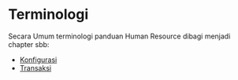 # Terminologi

Secara Umum terminologi panduan Human Resource dibagi menjadi chapter sbb:
- [Konfigurasi](./konfigurasi.md)
- [Transaksi](./transaksi.md)

